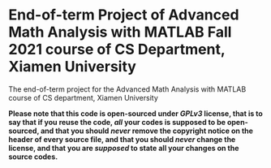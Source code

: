 # End-of-term Project of Advanced Math Analysis with MATLAB Fall 2021 course of CS Department, Xiamen University

The end-of-term project for the Advanced Math Analysis with MATLAB course of CS department, Xiamen University  



**Please note that this code is open-sourced under *GPLv3* license, that is to say that if you reuse the code, *all* your codes is supposed to be open-sourced, and that you should *never* remove the copyright notice on the header of every source file, and that you should *never* change the license, and that you are *supposed* to state all your changes on the source codes.**  



